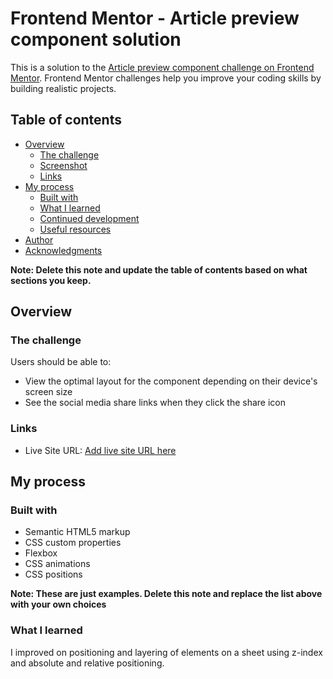 # Frontend Mentor - Article preview component solution

This is a solution to the [Article preview component challenge on Frontend Mentor](https://www.frontendmentor.io/challenges/article-preview-component-dYBN_pYFT). Frontend Mentor challenges help you improve your coding skills by building realistic projects. 

## Table of contents

- [Overview](#overview)
  - [The challenge](#the-challenge)
  - [Screenshot](#screenshot)
  - [Links](#links)
- [My process](#my-process)
  - [Built with](#built-with)
  - [What I learned](#what-i-learned)
  - [Continued development](#continued-development)
  - [Useful resources](#useful-resources)
- [Author](#author)
- [Acknowledgments](#acknowledgments)

**Note: Delete this note and update the table of contents based on what sections you keep.**

## Overview

### The challenge

Users should be able to:

- View the optimal layout for the component depending on their device's screen size
- See the social media share links when they click the share icon
### Links

- Live Site URL: [Add live site URL here](https://ozi-sadiq-kasai.github.io/article-preview-component/)

## My process

### Built with

- Semantic HTML5 markup
- CSS custom properties
- Flexbox
- CSS animations
- CSS positions


**Note: These are just examples. Delete this note and replace the list above with your own choices**

### What I learned

I improved on positioning and layering of elements on a sheet using z-index and absolute and relative positioning.
